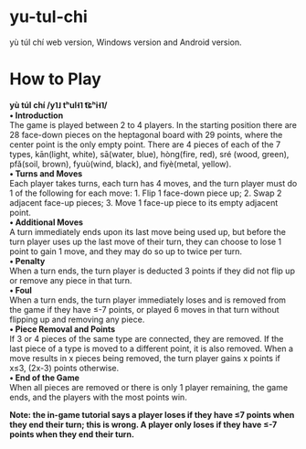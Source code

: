# yu-tul-chi
yù túl chí web version, Windows version and Android version.


# How to Play  
**yù túl chí /y˥˩ tʰul˧˥ t͡ɕʰi˧˥/**  
**• Introduction**  
The game is played between 2 to 4 players. In the starting position there are 28 face-down pieces on the heptagonal board with 29 points, where the center point is the only empty point. There are 4 pieces of each of the 7 types, kān(light, white), sā(water, blue), hòng(fire, red), sré (wood, green), pfǎ(soil, brown), fyuù(wind, black), and fiyè(metal, yellow).  
**• Turns and Moves**  
Each player takes turns, each turn has 4 moves, and the turn player must do 1 of the following for each move: 1. Flip 1 face-down piece up; 2. Swap 2 adjacent face-up pieces; 3. Move 1 face-up piece to its empty adjacent point.  
**• Additional Moves**  
A turn immediately ends upon its last move being used up, but before the turn player uses up the last move of their turn, they can choose to lose 1 point to gain 1 move, and they may do so up to twice per turn.  
**• Penalty**  
When a turn ends, the turn player is deducted 3 points if they did not flip up or remove any piece in that turn.  
**• Foul**  
When a turn ends, the turn player immediately loses and is removed from the game if they have ≤-7 points, or played 6 moves in that turn without flipping up and removing any piece.  
**• Piece Removal and Points**  
If 3 or 4 pieces of the same type are connected, they are removed. If the last piece of a type is moved to a different point, it is also removed. When a move results in x pieces being removed, the turn player gains x points if x≤3, (2x-3) points otherwise.  
**• End of the Game**  
When all pieces are removed or there is only 1 player remaining, the game ends, and the players with the most points win.  

**Note: the in-game tutorial says a player loses if they have ≤7 points when they end their turn; this is wrong. A player only loses if they have ≤-7 points when they end their turn.**

